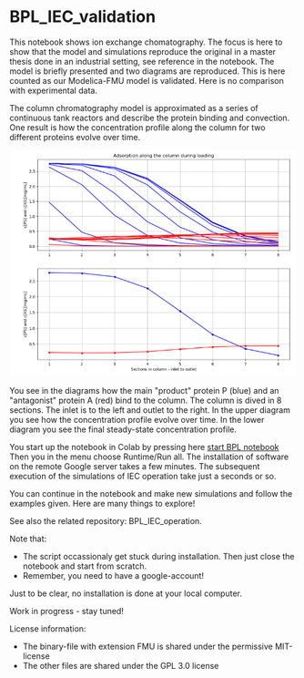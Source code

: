 # BPL_IEC_validation

This notebook shows ion exchange chomatography. The focus is here to show that the model and simulations reproduce the original in a master thesis done in an industrial setting, see reference in the notebook. The model is briefly presented and two diagrams are reproduced. This is here counted as our Modelica-FMU model is validated. Here is no comparison with experimental data.

The column chromatography model is approximated as a series of continuous tank reactors and describe the protein binding and convection. One result is how the concentration profile along the column for two different proteins evolve over time. 
 
![](Fig_BPL_IEC_validation.png)

You see in the diagrams how the main "product" protein P (blue) and an "antagonist" protein A (red) bind to the column. 
The column is dived in 8 sections. The inlet is to the left and outlet to the right. In the upper diagram you see how the concentration profile evolve over time. In the lower diagram you see the final steady-state concentration profile.

You start up the notebook in Colab by pressing here
[start BPL notebook](https://colab.research.google.com/github/janpeter19/BPL_IEC_validation/blob/main/BPL_IEC_validation_colab.ipynb) Then you in the menu choose Runtime/Run all. The installation of software on the remote Google server takes a few minutes. The subsequent execution of the simulations of IEC operation take just a seconds or so. 

You can continue in the notebook and make new simulations and follow the examples given. Here are many things to explore!

See also the related repository: BPL_IEC_operation.

Note that:
* The script occassionaly get stuck during installation. Then just close the notebook and start from scratch.
* Remember, you need to have a google-account!

Just to be clear, no installation is done at your local computer.

Work in progress - stay tuned!

License information:
* The binary-file with extension FMU is shared under the permissive MIT-license
* The other files are shared under the GPL 3.0 license  